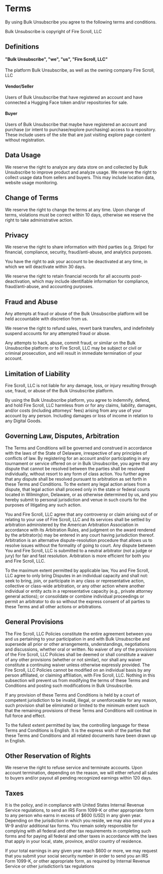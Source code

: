 # Terms

By using Bulk Unsubscribe you agree to the following terms and conditions.

Bulk Unsubscribe is copyright of Fire Scroll, LLC

## Definitions

#### "Bulk Unsubscribe", "we", "us", "Fire Scroll, LLC"

The platform Bulk Unsubscribe, as well as the owning company Fire Scroll, LLC

#### Vendor/Seller

Users of Bulk Unsubscribe that have registered an account and have connected a Hugging Face token and/or repositories for sale.

#### Buyer

Users of Bulk Unsubscribe that maybe have registered an account and purchase (or intent to purchase/explore purchasing) access to a repository. These include users of the site that are just visiting explore page content without registration.

## Data Usage

We reserve the right to analyze any data store on and collected by Bulk Unsubscribe to improve product and analyze usage. We reserve the right to collect usage data from sellers and buyers. This may include location data, website usage monitoring.

## Change of Terms

We reserve the right to change the terms at any time. Upon change of terms, violations must be correct within 10 days, otherwise we reserve the right to take administrative action.

## Privacy

We reserve the right to share information with third parties (e.g. Stripe) for financial, compliance, security, fraud/anti-abuse, and analytics purposes.

You have the right to ask your account to be deactivated at any time, in which we will deactivate within 30 days.

We reserve the right to retain financial records for all accounts post-deactivation, which may include identifiable information for compliance, fraud/anti-abuse, and accounting purposes.

## Fraud and Abuse

Any attempts at fraud or abuse of the Bulk Unsubscribe platform will be held accountable with discretion from us.

We reserve the right to refund sales, revert bank transfers, and indefinitely suspend accounts for any attempted fraud or abuse.

Any attempts to hack, abuse, commit fraud, or similar on the Bulk Unsubscribe platform or to Fire Scroll, LLC may be subject or civil or criminal prosecution, and will result in immediate termination of your account.

## Limitation of Liability

Fire Scroll, LLC is not liable for any damage, loss, or injury resulting through use, fraud, or abuse of the Bulk Unsubscribe platform.

By using the Bulk Unsubscribe platform, you agree to indemnify, defend, and hold Fire Scroll, LLC harmless from or for any claims, liability, damages, and/or costs (including attorneys' fees) arising from any use of your account by any person. Including damages or loss of income in relation to any Digital Goods.

## Governing Law, Disputes, Arbitration

The Terms and Conditions will be governed and construed in accordance with the laws of the State of Delaware, irrespective of any principles of conflicts of law. By registering for an account and/or participating in any tournament or service offered on or in Bulk Unsubscribe, you agree that any dispute that cannot be resolved between the parties shall be resolved individually, without resort to any form of class action. You further agree that any dispute shall be resolved pursuant to arbitration as set forth in these Terms and Conditions. To the extent any legal action arises from a dispute, that legal action shall proceed only in the state or federal courts located in Wilmington, Delaware, or as otherwise determined by us, and you hereby submit to personal jurisdiction and venue in such courts for the purposes of litigating any such action.

You and Fire Scroll, LLC agree that any controversy or claim arising out of or relating to your use of Fire Scroll, LLC and its services shall be settled by arbitration administered by the American Arbitration Association in accordance with its Arbitration Rules, and judgment on the award rendered by the arbitrator(s) may be entered in any court having jurisdiction thereof. Arbitration is an alternative dispute-resolution procedure that allows us to resolve issues without the formality of going to court. Any dispute between You and Fire Scroll, LLC is submitted to a neutral arbitrator (not a judge or jury) for fair and fast resolution. Arbitration is more efficient for both you and Fire Scroll, LLC.

To the maximum extent permitted by applicable law, You and Fire Scroll, LLC agree to only bring Disputes in an individual capacity and shall not: seek to bring, join, or participate in any class or representative action, collective or class-wide arbitration, or any other action where another individual or entity acts in a representative capacity (e.g., private attorney general actions); or consolidate or combine individual proceedings or permit an arbitrator to do so without the express consent of all parties to these Terms and all other actions or arbitrations.

## General Provisions

The Fire Scroll, LLC Policies constitute the entire agreement between you and us pertaining to your participation in and with Bulk Unsubscribe and supersede all prior or other arrangements, understandings, negotiations and discussions, whether oral or written. No waiver of any of the provisions of the Fire Scroll, LLC Policies shall be deemed or shall constitute a waiver of any other provisions (whether or not similar), nor shall any waiver constitute a continuing waiver unless otherwise expressly provided. The Fire Scroll, LLC Policies cannot be modified on an individual basis by any person affiliated, or claiming affiliation, with Fire Scroll, LLC. Nothing in this subsection will prevent us from modifying the terms of these Terms and Conditions and posting such modifications in Bulk Unsubscribe.

If any provision of these Terms and Conditions is held by a court of competent jurisdiction to be invalid, illegal, or unenforceable for any reason, such provision shall be eliminated or limited to the minimum extent such that the remaining provisions of these Terms and Conditions will continue in full force and effect.

To the fullest extent permitted by law, the controlling language for these Terms and Conditions is English. It is the express wish of the parties that these Terms and Conditions and all related documents have been drawn up in English.

## Other Reservation of Rights

We reserve the right to refuse service and terminate accounts. Upon account termination, depending on the reason, we will either refund all sales to buyers and/or payout all pending recognized earnings within 120 days.

## Taxes

It is the policy, and in compliance with United States Internal Revenue Service regulations, to send an IRS Form 1099-K or other appropriate form to any person who earns in excess of $600 (USD) in any given year. Depending on the jurisdiction in which you reside, we may also send you a W-9 and/or additional tax forms. You remain solely responsible for complying with all federal and other tax requirements in completing such forms and for paying all federal and other taxes in accordance with the laws that apply in your local, state, province, and/or country of residence.

If your total earnings in any given year reach $600 or more, we may request that you submit your social security number in order to send you an IRS Form 1099-K, or other appropriate form, as required by Internal Revenue Service or other jurisdiction’s tax regulations
